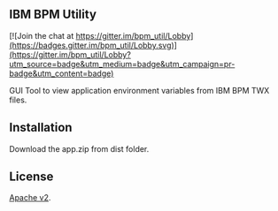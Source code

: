 ## IBM BPM Utility

[![Join the chat at https://gitter.im/bpm_util/Lobby](https://badges.gitter.im/bpm_util/Lobby.svg)](https://gitter.im/bpm_util/Lobby?utm_source=badge&utm_medium=badge&utm_campaign=pr-badge&utm_content=badge)

GUI Tool to view application environment variables from IBM BPM TWX files.

## Installation

Download the app.zip from dist folder.

## License

[Apache v2](http://www.apache.org/licenses/LICENSE-2.0).